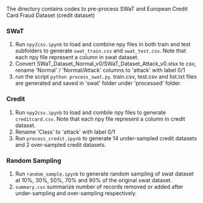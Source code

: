 The directory contains codes to pre-process SWaT and European Credit Card Fraud Dataset (credit dataset)

### SWaT
1. Run `npy2csv.ipynb` to load and combine npy files in both train and test subfolders to generate `swat_train.csv` and `swat_test.csv`. Note that each npy file represent a column in swat dataset.
2. Convert SWaT_Dataset_Normal_v0/SWaT_Dataset_Attack_v0.xlsx to csv, rename 'Normal' / 'Normal/Attack' columns to 'attack' with label 0/1
3. run the script `python process_swat.py`. train.csv, test.csv and list.txt files are generated and saved in 'swat' folder under 'processed' folder.

### Credit
1. Run `npy2csv.ipynb` to load and combile npy files to generate `creditcard.csv`. Note that each npy file represent a column in credit dataset.
2. Rename 'Class' to 'attack' with label 0/1
2. Run `process_credit.ipynb` to generate 14 under-sampled credit datasets and 2 over-sampled credit datasets.

### Random Sampling
1. Run `random_sample.ipynb` to generate random sampling of swat dataset at 10%, 30%, 50%, 70% and 90% of the original swat dataset.
2. `summary.csv` summarize number of records removed or added after under-sampling and over-sampling respectively.
